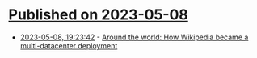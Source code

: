 # [Published on 2023-05-08](index.md)

* [2023-05-08, 19:23:42](https://lobste.rs/s/luqobb/around_world_how_wikipedia_became_multi) - [Around the world: How Wikipedia became a multi-datacenter deployment](https://techblog.wikimedia.org/2023/05/08/around-the-world-how-wikipedia-became-a-multi-datacenter-deployment/)

